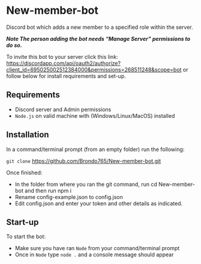 # New-member-bot
Discord bot which adds a new member to a specified role within the server.

***Note The person adding the bot needs “Manage Server” permissions to do so.***

To invite this bot to your server click this link: https://discordapp.com/api/oauth2/authorize?client_id=695025002512384000&permissions=268511248&scope=bot or follow below for install requirements and set-up.

## Requirements
- Discord server and Admin permissions
- `Node.js` on valid machine with (Windows/Linux/MacOS) installed

## Installation
In a command/terminal prompt (from an empty folder) run the following:

`git clone` https://github.com/Brondo765/New-member-bot.git

Once finished:

- In the folder from where you ran the git command, run cd New-member-bot and then run npm i
- Rename config-example.json to config.json
- Edit config.json and enter your token and other details as indicated.

## Start-up
To start the bot:
- Make sure you have ran `Node` from your command/terminal prompt 
- Once in `Node` type `node .` and a console message should appear
